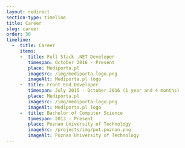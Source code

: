 ```yaml
---
layout: redirect
section-type: timeline
title: Career
slug: career
order: 30
timeline:
  -  title: Career
     items:
     -  title: Full Stack .NET Developer
        timespan: October 2016 - Present
        place: Mediporta.pl
        imageSrc: /img/mediporta-logo.png
        imageAlt: Mediporta.pl logo
     -  title: Front End Developer
        timespan: July 2015 - October 2016 (1 year and 4 months)
        place: Mediporta.pl
        imageSrc: /img/mediporta-logo.png
        imageAlt: Mediporta.pl logo
     -  title: Bachelor of Computer Science
        timespan: 2013 - Present
        place: Poznan University of Technology
        imageSrc: /projects/img/put.poznan.png
        imageAlt: Poznan University of Technology
---
```

